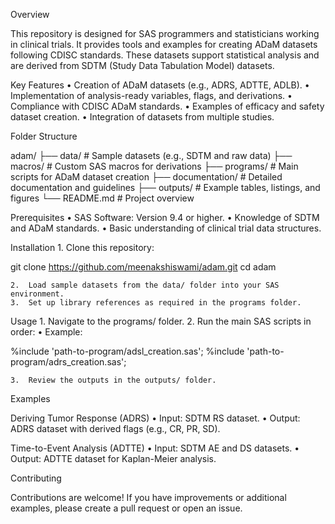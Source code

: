 Overview

This repository is designed for SAS programmers and statisticians working in clinical trials. It provides tools and examples for creating ADaM datasets following CDISC standards. These datasets support statistical analysis and are derived from SDTM (Study Data Tabulation Model) datasets.

Key Features
	•	Creation of ADaM datasets (e.g., ADRS, ADTTE, ADLB).
	•	Implementation of analysis-ready variables, flags, and derivations.
	•	Compliance with CDISC ADaM standards.
	•	Examples of efficacy and safety dataset creation.
	•	Integration of datasets from multiple studies.

Folder Structure

adam/
├── data/               # Sample datasets (e.g., SDTM and raw data)
├── macros/             # Custom SAS macros for derivations
├── programs/           # Main scripts for ADaM dataset creation
├── documentation/      # Detailed documentation and guidelines
├── outputs/            # Example tables, listings, and figures
└── README.md           # Project overview

Prerequisites
	•	SAS Software: Version 9.4 or higher.
	•	Knowledge of SDTM and ADaM standards.
	•	Basic understanding of clinical trial data structures.

Installation
	1.	Clone this repository:

git clone https://github.com/meenakshiswami/adam.git
cd adam


	2.	Load sample datasets from the data/ folder into your SAS environment.
	3.	Set up library references as required in the programs folder.

Usage
	1.	Navigate to the programs/ folder.
	2.	Run the main SAS scripts in order:
	•	Example:

%include 'path-to-program/adsl_creation.sas';
%include 'path-to-program/adrs_creation.sas';


	3.	Review the outputs in the outputs/ folder.

Examples

Deriving Tumor Response (ADRS)
	•	Input: SDTM RS dataset.
	•	Output: ADRS dataset with derived flags (e.g., CR, PR, SD).

Time-to-Event Analysis (ADTTE)
	•	Input: SDTM AE and DS datasets.
	•	Output: ADTTE dataset for Kaplan-Meier analysis.

Contributing

Contributions are welcome! If you have improvements or additional examples, please create a pull request or open an issue.
